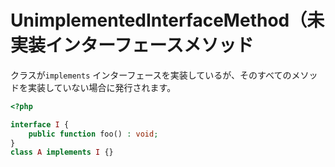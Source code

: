 # UnimplementedInterfaceMethod（未実装インターフェースメソッド

クラスが`implements` インターフェースを実装しているが、そのすべてのメソッドを実装していない場合に発行されます。

```php
<?php

interface I {
    public function foo() : void;
}
class A implements I {}
```

